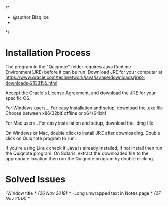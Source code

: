 /* 
 * @author Blaq Ice
 *
 */


# Installation Process

The program in the "Quiqnote" folder requires Java Runtime Environment(JRE) before it can be run.
Download JRE for your computer at 
https://www.oracle.com/technetwork/java/javase/downloads/jre8-downloads-2133155.html


Accept the Oracle's License Agreement, and download the JRE for your specific OS.

For Windows users...
For easy installation and setup, download the .exe file 
Choose between x86(32bit)offline  or x64(64bit)

For Mac users..
For easy installation and setup, download the .dmg file.

On Windows or Mac, double click to install JRE after downloading.
Double click on Quiqnote program to run.



If you're using Linux check if Java is already installed, if not install then run the Quiqnote program.
On Solaris, extract the downloaded file to the appropriate location then run the Quiqnote program by double clicking.


# Solved Issues

-Window title  * *(26 Nov 2018)* *
-Long unwrapped text in Notes page  * *(27 Nov 2018)* *


